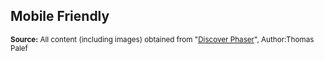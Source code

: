 ## Mobile Friendly


<sub>**Source:** All content (including images) obtained from "[Discover Phaser](https://www.discoverphaser.com/)", Author:Thomas Palef</sub>

